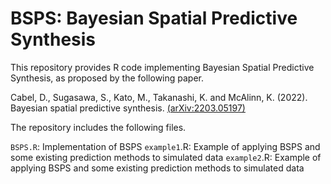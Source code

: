 # BSPS: Bayesian Spatial Predictive Synthesis
This repository provides R code implementing Bayesian Spatial Predictive Synthesis, as proposed by the following paper.

Cabel, D., Sugasawa, S., Kato, M., Takanashi, K. and  McAlinn, K. (2022). Bayesian spatial predictive synthesis.  [(arXiv:2203.05197)](https://arxiv.org/abs/2203.05197])

The repository includes the following files.

`BSPS.R`: Implementation of BSPS
`example1`.R: Example of applying BSPS and some existing prediction methods to simulated data
`example2`.R: Example of applying BSPS and some existing prediction methods to simulated data
